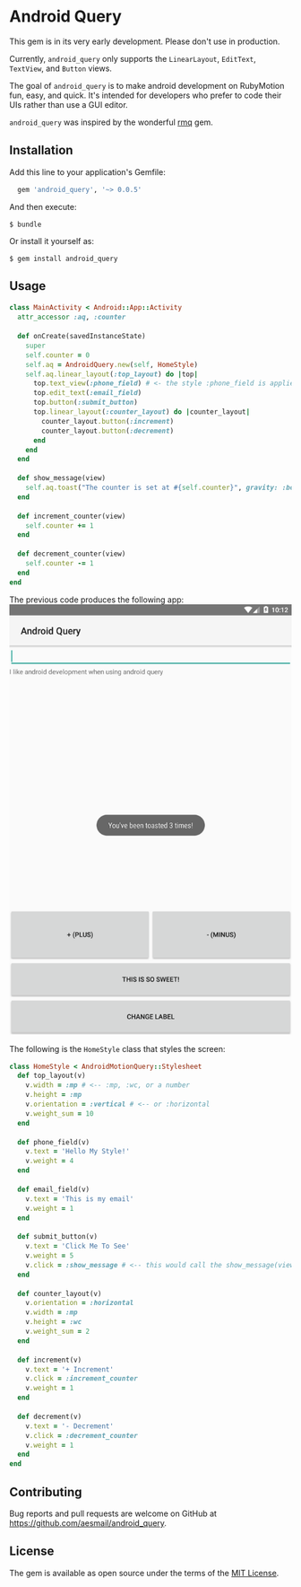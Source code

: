 # Android Query

This gem is in its very early development. Please don't use in production.

Currently, `android_query` only supports the `LinearLayout`, `EditText`, `TextView`, and `Button` views.

The goal of `android_query` is to make android development on RubyMotion fun, easy, and quick.
It's intended for developers who prefer to code their UIs rather than use a GUI editor.

`android_query` was inspired by the wonderful [rmq](http://github.com/infinitered/rmq/) gem.

## Installation


Add this line to your application's Gemfile:

```ruby
  gem 'android_query', '~> 0.0.5'
```

And then execute:

    $ bundle

Or install it yourself as:

    $ gem install android_query

## Usage

```ruby
class MainActivity < Android::App::Activity
  attr_accessor :aq, :counter
  
  def onCreate(savedInstanceState)
    super
    self.counter = 0
    self.aq = AndroidQuery.new(self, HomeStyle)
    self.aq.linear_layout(:top_layout) do |top|
      top.text_view(:phone_field) # <- the style :phone_field is applied to the text view
      top.edit_text(:email_field)
      top.button(:submit_button)
      top.linear_layout(:counter_layout) do |counter_layout|
        counter_layout.button(:increment)
        counter_layout.button(:decrement)
      end
    end
  end
  
  def show_message(view)
    self.aq.toast("The counter is set at #{self.counter}", gravity: :bottom_right, length: :short)
  end
  
  def increment_counter(view)
    self.counter += 1
  end
  
  def decrement_counter(view)
    self.counter -= 1
  end
end
```
The previous code produces the following app:
![Sample Screenshot](screenshot.png)


The following is the `HomeStyle` class that styles the screen:
```ruby
class HomeStyle < AndroidMotionQuery::Stylesheet
  def top_layout(v)
    v.width = :mp # <-- :mp, :wc, or a number
    v.height = :mp
    v.orientation = :vertical # <-- or :horizontal
    v.weight_sum = 10
  end
  
  def phone_field(v)
    v.text = 'Hello My Style!'
    v.weight = 4
  end
  
  def email_field(v)
    v.text = 'This is my email'
    v.weight = 1
  end
  
  def submit_button(v)
    v.text = 'Click Me To See'
    v.weight = 5
    v.click = :show_message # <-- this would call the show_message(view) method on the activity
  end
  
  def counter_layout(v)
    v.orientation = :horizontal
    v.width = :mp 
    v.height = :wc
    v.weight_sum = 2
  end
  
  def increment(v)
    v.text = '+ Increment'
    v.click = :increment_counter
    v.weight = 1
  end
  
  def decrement(v)
    v.text = '- Decrement'
    v.click = :decrement_counter
    v.weight = 1
  end
end
```

## Contributing

Bug reports and pull requests are welcome on GitHub at https://github.com/aesmail/android_query.

## License

The gem is available as open source under the terms of the [MIT License](http://opensource.org/licenses/MIT).
